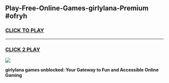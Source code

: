 
## Play-Free-Online-Games-girlylana-Premium #ofryh
<h3>
<a href="https://premium.freeplayer.one?title=girlylana&ref=8M">CLICK TO PLAY</a></h3>
<hr>

<h3>
<a href="https://premium.freeplayer.one?title=girlylana&ref=8M">CLICK 2 PLAY</a>
  
</h3>

<a href="https://premium.freeplayer.one?title=girlylana&ref=8M"><img src="https://clearcache.store/games.png"></a>


**girlylana games unblocked: Your Gateway to Fun and Accessible Online Gaming**
